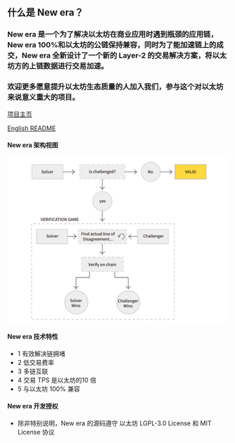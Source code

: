 ## 什么是 New era？



###         New era 是一个为了解决以太坊在商业应用时遇到瓶颈的应用链，New era 100%和以太坊的公链保持兼容，同时为了能加速链上的成交，New era 全新设计了一个新的 Layer-2 的交易解决方案，将以太坊方的上链数据进行交易加速。



###       欢迎更多愿意提升以太坊生态质量的人加入我们，参与这个对以太坊来说意义重大的项目。

[项目主页](http://necoin.io)

[English README](/README_EN.md) 

#### New era 架构视图

<div align="center">
<img src=https://github.com/neccoin/resource/blob/main/img/architecture.png />
</div>

####  New era 技术特性



- 1 有效解决链拥堵
- 2 低交易费率
- 3 多链互联
- 4 交易 TPS 是以太坊的10 倍
- 5 与以太坊 100% 兼容

#### New era 开发授权

- 除非特别说明，New era 的源码遵守 以太坊  LGPL-3.0 License 和  MIT License 协议
